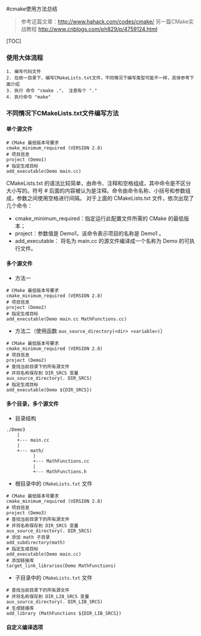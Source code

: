 #cmake使用方法总结
>参考这篇文章：http://www.hahack.com/codes/cmake/
>另一篇CMake实战教程
http://www.cnblogs.com/ph829/p/4759124.html

[TOC]
### 使用大体流程
```text
1. 编写代码文件
2. 在统一目录下，编写CMakeLists.txt文件，不同情况下编写类型可能不一样，具体参考下面介绍
3. 执行 命令 "cmake ."， 注意有个 "."
4. 执行命令 "make"
```

### 不同情况下CMakeLists.txt文件编写方法
#### 单个源文件
```text
# CMake 最低版本号要求
cmake_minimum_required (VERSION 2.8)
# 项目信息
project (Demo1)
# 指定生成目标
add_executable(Demo main.cc)
```
CMakeLists.txt 的语法比较简单，由命令、注释和空格组成，其中命令是不区分大小写的。符号 # 后面的内容被认为是注释。命令由命令名称、小括号和参数组成，参数之间使用空格进行间隔。
对于上面的 CMakeLists.txt 文件，依次出现了几个命令：
- cmake_minimum_required：指定运行此配置文件所需的 CMake 的最低版本；
- project：参数值是 Demo1，该命令表示项目的名称是 Demo1 。
- add_executable： 将名为 main.cc 的源文件编译成一个名称为 Demo 的可执行文件。

#### 多个源文件
- 方法一
```text
# CMake 最低版本号要求
cmake_minimum_required (VERSION 2.8)
# 项目信息
project (Demo2)
# 指定生成目标
add_executable(Demo main.cc MathFunctions.cc)
```
- 方法二（使用函数 `aux_source_directory(<dir> <variable>)`）
```text
# CMake 最低版本号要求
cmake_minimum_required (VERSION 2.8)
# 项目信息
project (Demo2)
# 查找当前目录下的所有源文件
# 并将名称保存到 DIR_SRCS 变量
aux_source_directory(. DIR_SRCS)
# 指定生成目标
add_executable(Demo ${DIR_SRCS})
````

#### 多个目录，多个源文件
- 目录结构
```text
./Demo3
    |
    +--- main.cc
    |
    +--- math/
          |
          +--- MathFunctions.cc
          |
          +--- MathFunctions.h
```

- 根目录中的 `CMakeLists.txt` 文件
```text
# CMake 最低版本号要求
cmake_minimum_required (VERSION 2.8)
# 项目信息
project (Demo3)
# 查找当前目录下的所有源文件
# 并将名称保存到 DIR_SRCS 变量
aux_source_directory(. DIR_SRCS)
# 添加 math 子目录
add_subdirectory(math)
# 指定生成目标
add_executable(Demo main.cc)
# 添加链接库
target_link_libraries(Demo MathFunctions)
```

- 子目录中的 `CMakeLists.txt` 文件
```text
# 查找当前目录下的所有源文件
# 并将名称保存到 DIR_LIB_SRCS 变量
aux_source_directory(. DIR_LIB_SRCS)
# 生成链接库
add_library (MathFunctions ${DIR_LIB_SRCS})
```

#### 自定义编译选项
